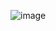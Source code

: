 ![image](https://user-images.githubusercontent.com/31913495/226197987-72988c5f-c32c-45f0-99a4-d667064e42f5.png)
